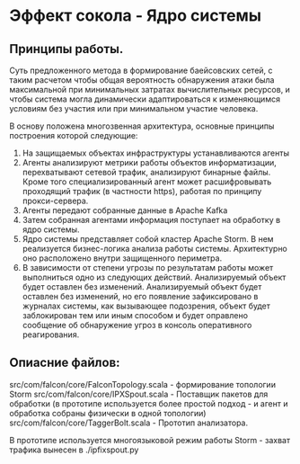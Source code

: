# Эффект сокола - Ядро системы

## Принципы работы.

Суть предложенного метода в формирование баейсовских сетей, с таким расчетом чтобы общая вероятность 
обнаружения атаки была максимальной при минимальных затратах вычислительных ресурсов, и чтобы система 
могла динамически адаптироваться к изменяющимся условиям без участия или при минимальном участие человека.

В основу положена многозвенная архитектура, основные принципы построения которой следующие:

1. На защищаемых объектах инфраструктуры устанавливаются агенты
2. Агенты анализируют метрики работы объектов информатизации, перехватывают сетевой трафик,
анализируют бинарные файлы. Кроме того специализированный агент может расшифровывать проходящий
трафик (в частности https), работая по принципу прокси-сервера.
3. Агенты передают собранные данные в Apache Kafka
4. Затем собранная агентами информация поступает на обработку в ядро системы.
5. Ядро системы представляет собой кластер Apache Storm. В нем реализуется бизнес-логика анализа
работы системы. Архитектурно оно расположено внутри защищенного периметра.
6. В зависимости от степени угрозы по результатам работы может выполниться одно из следующих
действий. Анализируемый объект будет оставлен без изменений. Анализируемый объект будет 
оставлен без изменений, но его появление зафиксировано в журналах системы, как вызывающее 
подозрения, объект будет заблокирован тем или иным способом и будет оправлено сообщение об 
обнаружение угроз в консоль оперативного реагирования.

## Опиасние файлов:

src/com/falcon/core/FalconTopology.scala - формирование топологии Storm
src/com/falcon/core/IPXSpout.scala - Поставщик пакетов для обработки (в 
прототипе используется более простой подход - и агент и обработка собраны 
физически в одной топологии)
src/com/falcon/core/TaggerBolt.scala - Прототип анализатора.

В прототипе используется многоязыковой режим работы Storm - захват трафика вынесен в 
./ipfixspout.py



